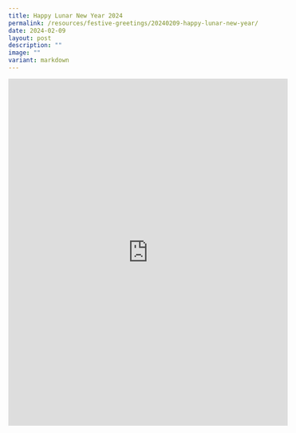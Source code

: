 ```yaml
---
title: Happy Lunar New Year 2024
permalink: /resources/festive-greetings/20240209-happy-lunar-new-year/
date: 2024-02-09
layout: post
description: ""
image: ""
variant: markdown
---
```

<iframe allow="autoplay; clipboard-write; encrypted-media; picture-in-picture; web-share" allowfullscreen="true" frameborder="0" scrolling="no" style="border:none;overflow:hidden" height="695" width="560" src="https://www.facebook.com/plugins/video.php?href=https%3A%2F%2Fwww.facebook.com%2Falpshealthcaresupplychain%2Fvideos%2F407987248426962%2F&amp;width=560&amp;show_text=true&amp;height=778&amp;appId"></iframe>